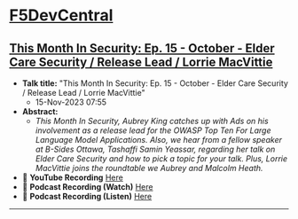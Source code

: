 # [F5DevCentral](https://community.f5.com/)
## [This Month In Security: Ep. 15 - October - Elder Care Security / Release Lead / Lorrie MacVittie](https://community.f5.com/t5/dcc-forum/this-month-in-security-ep-15-october-elder-care-security-release/td-p/324013)

- **Talk title:** "This Month In Security: Ep. 15 - October - Elder Care Security / Release Lead / Lorrie MacVittie"
  - 15-Nov-2023 07:55
- **Abstract:**
   - _This Month In Security, Aubrey King catches up with Ads on his involvement as a release lead for the OWASP Top Ten For Large Language Model Applications. Also, we hear from a fellow speaker at B-Sides Ottawa, Tashaffi Samin Yeassar, regarding her talk on Elder Care Security and how to pick a topic for your talk. Plus, Lorrie MacVittie joins the roundtable we Aubrey and Malcolm Heath._
- 🍿 **YouTube Recording** [Here](https://www.youtube.com/watch?v=gq9IS1wlQDk&embeds_widget_referrer=https%3A%2F%2Fcommunity.f5.com%2F&embeds_referring_euri=https%3A%2F%2Fcdn.embedly.com%2F&embeds_referring_origin=https%3A%2F%2Fcdn.embedly.com&source_ve_path=OTY3MTQ&feature=emb_imp_woyt)
- 📣 **Podcast Recording (Watch)** [Here](https://community.f5.com/t5/dcc-forum/this-month-in-security-ep-15-october-elder-care-security-release/td-p/324013)
- 📣 **Podcast Recording (Listen)** [Here](https://podcasts.apple.com/us/podcast/this-month-in-security/id1655946358)

----------------------------------------

